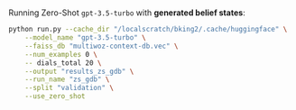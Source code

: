 # 

Running Zero-Shot `gpt-3.5-turbo` with **generated belief states**:

```bash
python run.py --cache_dir "/localscratch/bking2/.cache/huggingface" \
    --model_name "gpt-3.5-turbo" \
    --faiss_db "multiwoz-context-db.vec" \
    --num_examples 0 \
    -- dials_total 20 \
    --output "results_zs_gdb" \
    --run_name "zs_gdb" \
    --split "validation" \
    --use_zero_shot
```
